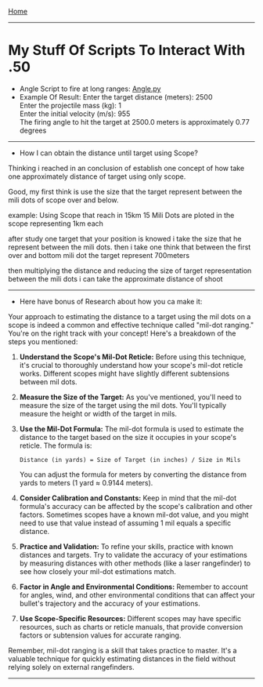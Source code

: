 [Home](/README.md)   

---    

# My Stuff Of Scripts To Interact With .50    

- Angle Script to fire at long ranges: [Angle.py](/assets/docs/knowledges/weapons/sniper/.50/py/angle.py)
- Example Of Result:
Enter the target distance (meters): 2500     
Enter the projectile mass (kg): 1     
Enter the initial velocity (m/s): 955      
The firing angle to hit the target at 2500.0 meters is approximately 0.77 degrees     


---   

- How I can obtain the distance until target using Scope?

Thinking i reached in an conclusion of establish one concept of how take one approximately distance of target using only scope.

Good, my first think is use the size that the target represent between the mili dots of scope over and below.

example: Using Scope that reach in 15km
15 Mili Dots are ploted in the scope representing 1km each

after study one target that your position is knowed i take the size that he represent between the mili dots. then i take one think that between the first over and bottom mili dot the target represent 700meters

then multiplying the distance and reducing the size of target representation between the mili dots i can take the approximate distance of shoot    

---     

- Here have bonus of Research about how you ca make it:
   
Your approach to estimating the distance to a target using the mil dots on a scope is indeed a common and effective technique called "mil-dot ranging." You're on the right track with your concept! Here's a breakdown of the steps you mentioned:

1. **Understand the Scope's Mil-Dot Reticle:** Before using this technique, it's crucial to thoroughly understand how your scope's mil-dot reticle works. Different scopes might have slightly different subtensions between mil dots.

2. **Measure the Size of the Target:** As you've mentioned, you'll need to measure the size of the target using the mil dots. You'll typically measure the height or width of the target in mils.

3. **Use the Mil-Dot Formula:** The mil-dot formula is used to estimate the distance to the target based on the size it occupies in your scope's reticle. The formula is:
   
   ```
   Distance (in yards) = Size of Target (in inches) / Size in Mils
   ```

   You can adjust the formula for meters by converting the distance from yards to meters (1 yard ≈ 0.9144 meters).

4. **Consider Calibration and Constants:** Keep in mind that the mil-dot formula's accuracy can be affected by the scope's calibration and other factors. Sometimes scopes have a known mil-dot value, and you might need to use that value instead of assuming 1 mil equals a specific distance.

5. **Practice and Validation:** To refine your skills, practice with known distances and targets. Try to validate the accuracy of your estimations by measuring distances with other methods (like a laser rangefinder) to see how closely your mil-dot estimations match.

6. **Factor in Angle and Environmental Conditions:** Remember to account for angles, wind, and other environmental conditions that can affect your bullet's trajectory and the accuracy of your estimations.

7. **Use Scope-Specific Resources:** Different scopes may have specific resources, such as charts or reticle manuals, that provide conversion factors or subtension values for accurate ranging.

Remember, mil-dot ranging is a skill that takes practice to master. It's a valuable technique for quickly estimating distances in the field without relying solely on external rangefinders.

---   
